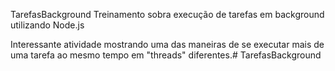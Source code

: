TarefasBackground
Treinamento sobra execução de tarefas em background utilizando Node.js

Interessante atividade mostrando uma das maneiras de se executar mais de uma tarefa ao mesmo tempo em "threads" diferentes.# TarefasBackground

